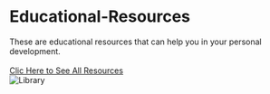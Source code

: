 # Educational-Resources
These are educational resources that can help you in your personal development.
<br/>
<br/>
[Clic Here to See All Resources](https://replit.com/@HristianBalevsk/Educational-Resources?v=1)
<br/>
![Library](https://user-images.githubusercontent.com/114162692/230664396-867eb009-1730-454d-8f45-137722c58c37.jpg)
